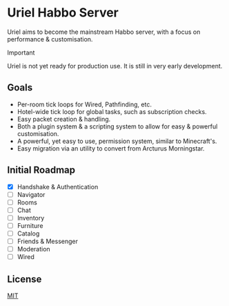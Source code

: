 # Uriel Habbo Server
Uriel aims to become the mainstream Habbo server, with a focus on performance & customisation.

> [!IMPORTANT]
> 
> Uriel is not yet ready for production use. It is still in very early development.

## Goals
* Per-room tick loops for Wired, Pathfinding, etc.
* Hotel-wide tick loop for global tasks, such as subscription checks.
* Easy packet creation & handling.
* Both a plugin system & a scripting system to allow for easy & powerful customisation.
* A powerful, yet easy to use, permission system, similar to Minecraft's.
* Easy migration via an utility to convert from Arcturus Morningstar.

## Initial Roadmap
* [x] Handshake & Authentication
* [ ] Navigator
* [ ] Rooms
* [ ] Chat
* [ ] Inventory
* [ ] Furniture
* [ ] Catalog
* [ ] Friends & Messenger
* [ ] Moderation
* [ ] Wired

## License
[MIT](/LICENSE)